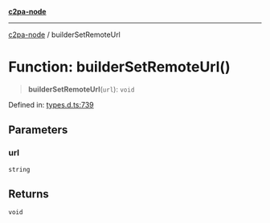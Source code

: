 [**c2pa-node**](../README.md)

***

[c2pa-node](../README.md) / builderSetRemoteUrl

# Function: builderSetRemoteUrl()

> **builderSetRemoteUrl**(`url`): `void`

Defined in: [types.d.ts:739](https://github.com/contentauth/c2pa-node-v2/blob/5303c5fd1e9a72d23f327699b48a7620e901a41c/js-src/types.d.ts#L739)

## Parameters

### url

`string`

## Returns

`void`
